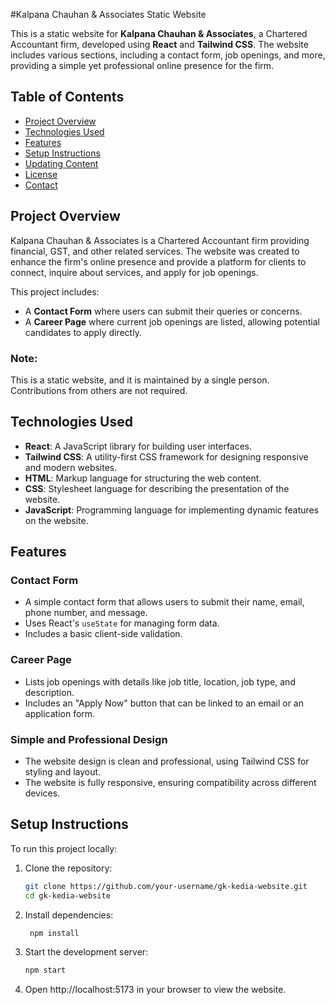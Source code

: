 #Kalpana Chauhan & Associates Static Website

This is a static website for **Kalpana Chauhan & Associates**, a Chartered Accountant firm, developed using **React** and **Tailwind CSS**. The website includes various sections, including a contact form, job openings, and more, providing a simple yet professional online presence for the firm.

## Table of Contents

- [Project Overview](#project-overview)
- [Technologies Used](#technologies-used)
- [Features](#features)
- [Setup Instructions](#setup-instructions)
- [Updating Content](#updating-content)
- [License](#license)
- [Contact](#contact)

## Project Overview

Kalpana Chauhan & Associates is a Chartered Accountant firm providing financial, GST, and other related services. The website was created to enhance the firm's online presence and provide a platform for clients to connect, inquire about services, and apply for job openings.

This project includes:
- A **Contact Form** where users can submit their queries or concerns.
- A **Career Page** where current job openings are listed, allowing potential candidates to apply directly.

### Note:
This is a static website, and it is maintained by a single person. Contributions from others are not required.

## Technologies Used

- **React**: A JavaScript library for building user interfaces.
- **Tailwind CSS**: A utility-first CSS framework for designing responsive and modern websites.
- **HTML**: Markup language for structuring the web content.
- **CSS**: Stylesheet language for describing the presentation of the website.
- **JavaScript**: Programming language for implementing dynamic features on the website.

## Features

### Contact Form
- A simple contact form that allows users to submit their name, email, phone number, and message.
- Uses React's `useState` for managing form data.
- Includes a basic client-side validation.

### Career Page
- Lists job openings with details like job title, location, job type, and description.
- Includes an "Apply Now" button that can be linked to an email or an application form.

### Simple and Professional Design
- The website design is clean and professional, using Tailwind CSS for styling and layout.
- The website is fully responsive, ensuring compatibility across different devices.

## Setup Instructions

To run this project locally:

1. Clone the repository:
   ```sh
   git clone https://github.com/your-username/gk-kedia-website.git
   cd gk-kedia-website
2. Install dependencies:
   ```sh
    npm install
3. Start the development server:
   ```sh
   npm start
4. Open http://localhost:5173 in your browser to view the website.

